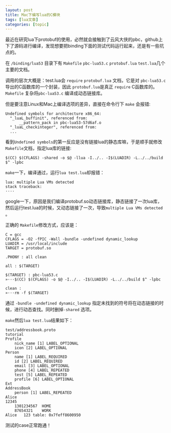 ```yaml
---
layout: post
title: Mac下编写lua的C模块 
tags: [lua文章]
categories: [topic]
---
```

最近在研究lua下protobuf的使用，必然就会接触到了云风大侠的pbc，github上下了源码进行编译，发现想要把binding下面的测试代码运行起来，还是有一些坑点的。

在 `/binding/lua53` 目录下有 `Makefile` `pbc-lua53.c` `protobuf.lua`
`test.lua`几个主要的文档。

调用的层次大概是：test.lua会 `require` `protobuf.lua` 文档，它是对 `pbc-lua53.c`
导出的C函数库的一个封装，因此 `protobuf.lua`是真正 `require` C函数库的。`Makefile` 复杂将`pbc-lua53.c`
编译成动态链接库。

但是要注意Linux和Mac上编译选项的差异，直接在命令行下 `make` 会报错:

    
    
    Undefined symbols for architecture x86_64:
      "_luaL_buffinit", referenced from:
          __pattern_pack in pbc-lua53-57d6af.o
      "_luaL_checkinteger", referenced from:
      ...
    

看到`Undefined symbols`的第一反应是没有链接lua的静态库嘛，于是顺手就修改`Makefile`文档，指定lua库的链接:

    
    
    $(CC) $(CFLAGS) -shared -o $@ -llua -I../.. -I$(LUADIR) -L../../build $^ -lpbc
    

`make`一下，编译通过，运行`lua test.lua`却报错：

    
    
    lua: multiple Lua VMs detected
    stack traceback:
    ····
    

google一下，原因是我们编译protobuf.so动态链接库，静态链接了一次lua库，然后运行test.lua的时候，又动态链接了一次，导致`multiple
Lua VMs detected` 。

正确的 `Makefile`修改方式，应该是：

    
    
    C = gcc
    CFLAGS = -O2 -fPIC -Wall -bundle -undefined dynamic_lookup
    LUADIR = /usr/local/include
    TARGET = protobuf.so
    
    .PHONY : all clean
    
    all : $(TARGET)
    
    $(TARGET) : pbc-lua53.c
    »···$(CC) $(CFLAGS) -o $@ -I../.. -I$(LUADIR) -L../../build $^ -lpbc
    
    clean :
    »···rm -f $(TARGET)
    

通过 `-bundle -undefined dynamic_lookup` 指定未找到的符号将在动态链接的时候，进行动态查找。同时删掉`-shared`
选项。

`make`然后`lua test.lua`结果如下：

    
    
    test/addressbook.proto
    tutorial
    Profile
    	nick_name [1] LABEL_OPTIONAL
    	icon [2] LABEL_OPTIONAL
    Person
    	name [1] LABEL_REQUIRED
    	id [2] LABEL_REQUIRED
    	email [3] LABEL_OPTIONAL
    	phone [4] LABEL_REPEATED
    	test [5] LABEL_REPEATED
    	profile [6] LABEL_OPTIONAL
    Ext
    AddressBook
    	person [1] LABEL_REPEATED
    Alice
    12345
    	1301234567	HOME
    	87654321	WORK
    Alice	123	table: 0x7feff8600950
    

测试的case正常跑通！